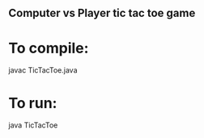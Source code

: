 ## Computer vs Player tic tac toe game
# To compile: 
javac TicTacToe.java
# To run: 
java TicTacToe